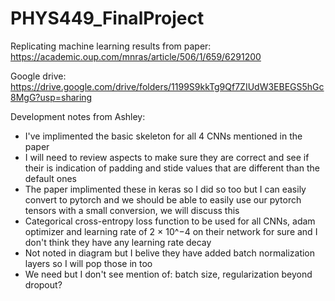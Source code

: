 # PHYS449_FinalProject
Replicating machine learning results from paper: https://academic.oup.com/mnras/article/506/1/659/6291200

Google drive: https://drive.google.com/drive/folders/1199S9kkTg9Qf7ZIUdW3EBEGS5hGc8MgG?usp=sharing


Development notes from Ashley:
- I've implimented the basic skeleton for all 4 CNNs mentioned in the paper
- I will need to review aspects to make sure they are correct and see if their is indication of padding and stide values that are different than the default ones
- The paper implimented these in keras so I did so too but I can easily convert to pytorch and we should be able to easily use our pytorch tensors with a small conversion, we will discuss this
- Categorical cross-entropy loss function to be used for all CNNs, adam optimizer and learning rate of  2 × 10^−4 on their network for sure and I don't think they have any learning rate decay
- Not noted in diagram but I belive they have added batch normalization layers so I will pop those in too
- We need but I don't see mention of: batch size, regularization beyond dropout?